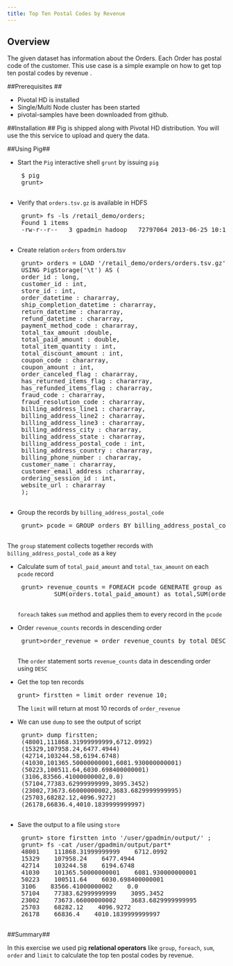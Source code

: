 ```yaml
---
title: Top Ten Postal Codes by Revenue
---
```


Overview 
--------
The given dataset has information about the Orders. Each Order has postal code of the customer. This use case is a simple example on how to get top ten postal codes by revenue .

##Prerequisites ##

*  Pivotal HD is installed 
*  Single/Multi Node cluster has been started
*  pivotal-samples have been downloaded from github.

##Installation ##
Pig is shipped along with Pivotal HD distribution. You will use the this service to upload and query the data.

##Using Pig##
* Start the `Pig` interactive shell `grunt` by issuing `pig` 

   <pre class="terminal">
   $ pig
   grunt> 
   </pre>

* Verify that `orders.tsv.gz` is available in HDFS 

   <pre class="terminal">
   grunt> fs -ls /retail_demo/orders;
   Found 1 items
   -rw-r--r--   3 gpadmin hadoop   72797064 2013-06-25 10:13 /retail_demo/orders/orders.tsv.gz
   </pre>

* Create relation `orders` from orders.tsv 

   <pre class="terminal">
   grunt> orders = LOAD '/retail_demo/orders/orders.tsv.gz'
   USING PigStorage('\t') AS (
   order_id : long,
   customer_id : int,
   store_id : int,
   order_datetime : chararray,
   ship_completion_datetime : chararray,
   return_datetime : chararray,
   refund_datetime : chararray,
   payment_method_code : chararray,
   total_tax_amount :double,
   total_paid_amount : double,
   total_item_quantity : int,
   total_discount_amount : int,
   coupon_code : chararray,
   coupon_amount : int,
   order_canceled_flag : chararray,
   has_returned_items_flag : chararray,
   has_refunded_items_flag : chararray,
   fraud_code : chararray,
   fraud_resolution_code : chararray, 
   billing_address_line1 : chararray,
   billing_address_line2 : chararray,
   billing_address_line3 : chararray,
   billing_address_city : chararray,
   billing_address_state : chararray,
   billing_address_postal_code : int,
   billing_address_country : chararray,
   billing_phone_number : chararray,
   customer_name : chararray,
   customer_email_address :chararray,
   ordering_session_id : int,
   website_url : chararray
   );
   </pre>


* Group the records by `billing_address_postal_code`  

   <pre class="terminal">
   grunt> pcode = GROUP orders BY billing_address_postal_code;
   </pre>
The `group` statement collects together records with  `billing_address_postal_code` as a key

* Calculate sum of `total_paid_amount` and `total_tax_amount` on each `pcode` record 

   <pre class="terminal">
   grunt> revenue_counts = FOREACH pcode GENERATE group as zip,
			SUM(orders.total_paid_amount) as total,SUM(orders.total_tax_amount); 
   </pre>
   `foreach` takes `sum` method and applies them to every record in the `pcode`

* Order `revenue_counts` records in descending order 

   <pre class="terminal">
   grunt>order_revenue = order revenue_counts by total DESC;
   </pre>
   The `order` statement sorts `revenue_counts` data in descending order using `DESC` 

*  Get the top ten records  

   <pre class="terminal">
   grunt> firstten = limit order_revenue 10;
   </pre>
   The `limit` will return at most 10 records of `order_revenue`

* We can use `dump` to see the output of script  
	
   <pre class="terminal">
   grunt> dump firstten;
   (48001,111868.31999999999,6712.0992)
   (15329,107958.24,6477.4944)
   (42714,103244.58,6194.6748)
   (41030,101365.50000000001,6081.930000000001)
   (50223,100511.64,6030.698400000001)
   (3106,83566.41000000002,0.0)
   (57104,77383.62999999999,3095.3452)
   (23002,73673.66000000002,3683.6829999999995)
   (25703,68282.12,4096.9272)
   (26178,66836.4,4010.1839999999997)
   </pre>

* Save the output to a file using `store` 

   <pre class="terminal">
   grunt> store firstten into '/user/gpadmin/output/' ;
   grunt> fs -cat /user/gpadmin/output/part*
   48001    111868.31999999999    6712.0992
   15329    107958.24    6477.4944
   42714    103244.58    6194.6748
   41030    101365.50000000001    6081.930000000001
   50223    100511.64    6030.698400000001
   3106    83566.41000000002    0.0
   57104    77383.62999999999    3095.3452
   23002    73673.66000000002    3683.6829999999995
   25703    68282.12    4096.9272
   26178    66836.4    4010.1839999999997
   </pre>

##Summary##

In this exercise we used  pig **relational operators** like `group`, `foreach`, `sum`, `order` and `limit` to calculate the top ten postal codes by revenue.
